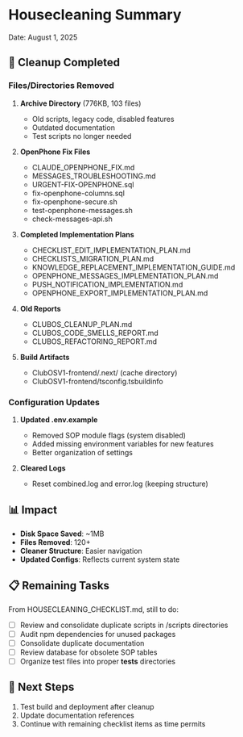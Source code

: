 # Housecleaning Summary
Date: August 1, 2025

## 🧹 Cleanup Completed

### Files/Directories Removed
1. **Archive Directory** (776KB, 103 files)
   - Old scripts, legacy code, disabled features
   - Outdated documentation
   - Test scripts no longer needed

2. **OpenPhone Fix Files**
   - CLAUDE_OPENPHONE_FIX.md
   - MESSAGES_TROUBLESHOOTING.md
   - URGENT-FIX-OPENPHONE.sql
   - fix-openphone-columns.sql
   - fix-openphone-secure.sh
   - test-openphone-messages.sh
   - check-messages-api.sh

3. **Completed Implementation Plans**
   - CHECKLIST_EDIT_IMPLEMENTATION_PLAN.md
   - CHECKLISTS_MIGRATION_PLAN.md
   - KNOWLEDGE_REPLACEMENT_IMPLEMENTATION_GUIDE.md
   - OPENPHONE_MESSAGES_IMPLEMENTATION_PLAN.md
   - PUSH_NOTIFICATION_IMPLEMENTATION.md
   - OPENPHONE_EXPORT_IMPLEMENTATION_PLAN.md

4. **Old Reports**
   - CLUBOS_CLEANUP_PLAN.md
   - CLUBOS_CODE_SMELLS_REPORT.md
   - CLUBOS_REFACTORING_REPORT.md

5. **Build Artifacts**
   - ClubOSV1-frontend/.next/ (cache directory)
   - ClubOSV1-frontend/tsconfig.tsbuildinfo

### Configuration Updates
1. **Updated .env.example**
   - Removed SOP module flags (system disabled)
   - Added missing environment variables for new features
   - Better organization of settings

2. **Cleared Logs**
   - Reset combined.log and error.log (keeping structure)

## 📊 Impact
- **Disk Space Saved**: ~1MB
- **Files Removed**: 120+
- **Cleaner Structure**: Easier navigation
- **Updated Configs**: Reflects current system state

## 📋 Remaining Tasks
From HOUSECLEANING_CHECKLIST.md, still to do:
- [ ] Review and consolidate duplicate scripts in /scripts directories
- [ ] Audit npm dependencies for unused packages
- [ ] Consolidate duplicate documentation
- [ ] Review database for obsolete SOP tables
- [ ] Organize test files into proper __tests__ directories

## 🚀 Next Steps
1. Test build and deployment after cleanup
2. Update documentation references
3. Continue with remaining checklist items as time permits